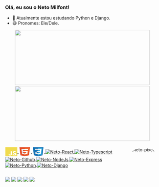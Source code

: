 ### Olá, eu sou o Neto Milfont!

- 🌱 Atualmente estou estudando Python e Django.
- 😄 Pronomes: Ele/Dele.

<div align="center">
  <a href="https://github.com/netomilfont">
  <img height="180em" width="439.5em" src="https://github-readme-stats.vercel.app/api?username=netomilfont&show_icons=true&theme=dracula&include_all_commits=true&count_private=true"/>
  <img height="180em" width="439.5em" src="https://github-readme-stats.vercel.app/api/top-langs/?username=netomilfont&layout=compact&langs_count=7&theme=dracula"/>
</div>
  
<div style="display: inline_block"><br>
  <img align="center" alt="Neto-Js" height="30" width="40" src="https://raw.githubusercontent.com/devicons/devicon/master/icons/javascript/javascript-plain.svg">
  <img align="center" alt="Neto-HTML" height="30" width="40" src="https://raw.githubusercontent.com/devicons/devicon/master/icons/html5/html5-original.svg">
  <img align="center" alt="Neto-CSS" height="30" width="40" src="https://raw.githubusercontent.com/devicons/devicon/master/icons/css3/css3-original.svg">
  <img align="right" alt="Neto-pixelart" height="150" style="border-radius:50px;" src="https://cdn.discordapp.com/attachments/387747680752762887/964068834736754688/Solaria_1.png">
  <img align="center" alt="Neto-React" height="30" width="40" src="https://cdn.jsdelivr.net/gh/devicons/devicon/icons/react/react-original.svg" />
  <img align="center" alt="Neto-Typescript" height="30" width="40" src="https://cdn.jsdelivr.net/gh/devicons/devicon/icons/typescript/typescript-original.svg" />
  <img align="center" alt="Neto-Github" height="30" width="40" src="https://cdn.jsdelivr.net/gh/devicons/devicon/icons/github/github-original.svg" />
  <img align="center" alt="Neto-NodeJs" height="30" width="40" src="https://cdn.jsdelivr.net/gh/devicons/devicon/icons/nodejs/nodejs-original.svg" />
  <img align="center" alt="Neto-Express" height="30" width="40" src="https://cdn.jsdelivr.net/gh/devicons/devicon/icons/express/express-original.svg" />
  <img align="center" alt="Neto-Python" height="30" width="40" src="https://cdn.jsdelivr.net/gh/devicons/devicon/icons/python/python-original.svg" />
  <img align="center" alt="Neto-Django" height="30" width="40" src="https://cdn.jsdelivr.net/gh/devicons/devicon/icons/django/django-plain.svg" />
</div>
  
 ##
  
<div> 
  <a href="https://instagram.com/netomilfont" target="_blank"><img src="https://img.shields.io/badge/-Instagram-%23E4405F?style=for-the-badge&logo=instagram&logoColor=white" target="_blank"></a>
 	<a href="https://www.twitch.tv/solariaw" target="_blank"><img src="https://img.shields.io/badge/Twitch-9146FF?style=for-the-badge&logo=twitch&logoColor=white" target="_blank"></a>
  <a href = "mailto:milfonts2@gmail.com"><img src="https://img.shields.io/badge/-Gmail-%23333?style=for-the-badge&logo=gmail&logoColor=white" target="_blank"></a>
  <a href = "mailto:netomilfont@hotmail.com"><img src="https://img.shields.io/badge/Microsoft_Outlook-0078D4?style=for-the-badge&logo=microsoft-outlook&logoColor=white" target="_blank"></a>
  <a href="https://www.linkedin.com/in/netomilfont/" target="_blank"><img src="https://img.shields.io/badge/-LinkedIn-%230077B5?style=for-the-badge&logo=linkedin&logoColor=white" target="_blank"></a> 
  

